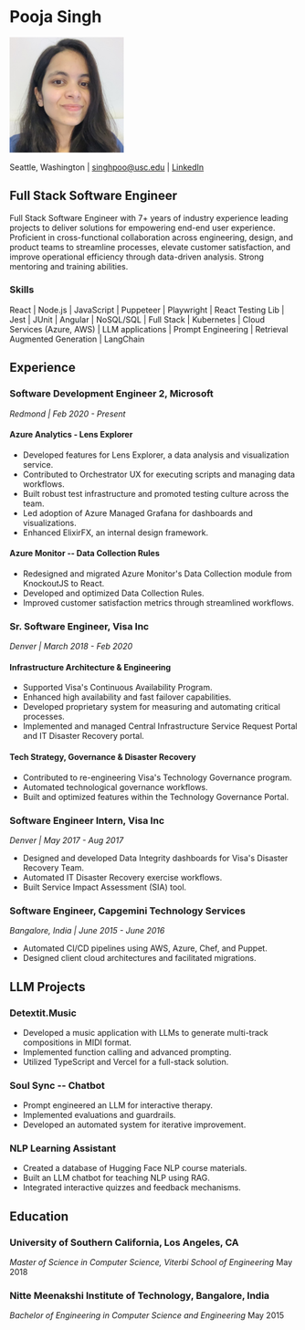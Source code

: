 # Pooja Singh

<img src="IMG_0098_Original%203.jpg" alt="Profile Picture" width="200"/>

Seattle, Washington | [singhpoo@usc.edu](mailto:singhpoo@usc.edu) | [LinkedIn](https://www.linkedin.com/in/singhpoo/)

## Full Stack Software Engineer

Full Stack Software Engineer with 7+ years of industry experience leading projects to deliver solutions for empowering end-end user experience. Proficient in cross-functional collaboration across engineering, design, and product teams to streamline processes, elevate customer satisfaction, and improve operational efficiency through data-driven analysis. Strong mentoring and training abilities.

### Skills

React | Node.js | JavaScript | Puppeteer | Playwright | React Testing Lib | Jest | JUnit | Angular | NoSQL/SQL | Full Stack | Kubernetes | Cloud Services (Azure, AWS) | LLM applications | Prompt Engineering | Retrieval Augmented Generation | LangChain

## Experience

### Software Development Engineer 2, Microsoft
*Redmond | Feb 2020 - Present*

#### Azure Analytics - Lens Explorer
- Developed features for Lens Explorer, a data analysis and visualization service.
- Contributed to Orchestrator UX for executing scripts and managing data workflows.
- Built robust test infrastructure and promoted testing culture across the team.
- Led adoption of Azure Managed Grafana for dashboards and visualizations.
- Enhanced ElixirFX, an internal design framework.

#### Azure Monitor -- Data Collection Rules
- Redesigned and migrated Azure Monitor's Data Collection module from KnockoutJS to React.
- Developed and optimized Data Collection Rules.
- Improved customer satisfaction metrics through streamlined workflows.

### Sr. Software Engineer, Visa Inc
*Denver | March 2018 - Feb 2020*

#### Infrastructure Architecture & Engineering
- Supported Visa's Continuous Availability Program.
- Enhanced high availability and fast failover capabilities.
- Developed proprietary system for measuring and automating critical processes.
- Implemented and managed Central Infrastructure Service Request Portal and IT Disaster Recovery portal.

#### Tech Strategy, Governance & Disaster Recovery
- Contributed to re-engineering Visa's Technology Governance program.
- Automated technological governance workflows.
- Built and optimized features within the Technology Governance Portal.

### Software Engineer Intern, Visa Inc
*Denver | May 2017 - Aug 2017*

- Designed and developed Data Integrity dashboards for Visa's Disaster Recovery Team.
- Automated IT Disaster Recovery exercise workflows.
- Built Service Impact Assessment (SIA) tool.

### Software Engineer, Capgemini Technology Services
*Bangalore, India | June 2015 - June 2016*

- Automated CI/CD pipelines using AWS, Azure, Chef, and Puppet.
- Designed client cloud architectures and facilitated migrations.

## LLM Projects

### Detextit.Music
- Developed a music application with LLMs to generate multi-track compositions in MIDI format.
- Implemented function calling and advanced prompting.
- Utilized TypeScript and Vercel for a full-stack solution.

### Soul Sync -- Chatbot
- Prompt engineered an LLM for interactive therapy.
- Implemented evaluations and guardrails.
- Developed an automated system for iterative improvement.

### NLP Learning Assistant
- Created a database of Hugging Face NLP course materials.
- Built an LLM chatbot for teaching NLP using RAG.
- Integrated interactive quizzes and feedback mechanisms.

## Education

### University of Southern California, Los Angeles, CA
*Master of Science in Computer Science, Viterbi School of Engineering*
May 2018

### Nitte Meenakshi Institute of Technology, Bangalore, India
*Bachelor of Engineering in Computer Science and Engineering*
May 2015

